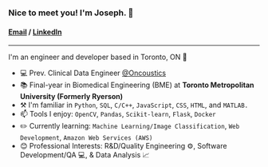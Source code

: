 ### Nice to meet you! I'm Joseph. 👋

#### [Email](mailto:josephslee31@gmail.com) / [LinkedIn](https://www.linkedin.com/in/leejjoseph/)

---

I'm an engineer and developer based in Toronto, ON 🍁
- 💻 Prev. Clinical Data Engineer [@Oncoustics](https://www.oncoustics.com/)
- 📚 Final-year in Biomedical Engineering (BME) at **Toronto Metropolitan University (Formerly Ryerson)** 
- ⚒️ I'm familiar in `Python`, `SQL`, `C/C++`, `JavaScript`, `CSS`, `HTML`, and `MATLAB.`
- 📫 Tools I enjoy: `OpenCV`, `Pandas`, `Scikit-learn`, `Flask`, `Docker`
- ✏️ Currently learning: `Machine Learning/Image Classification`, `Web Development`, `Amazon Web Services (AWS)`
- 😊 Professional Interests: R&D/Quality Engineering ⚙️, Software Development/QA 💻, & Data Analysis 📈
